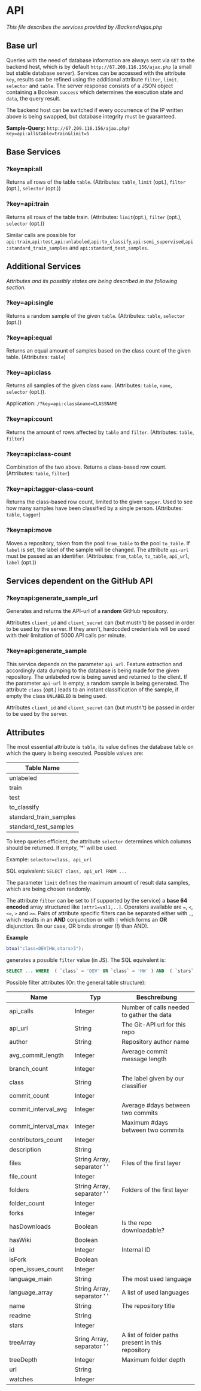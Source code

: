 # API

_This file describes the services provided by /Backend/ajax.php_

## Base url

Queries with the need of database information are always sent via `GET` to the backend host, which is by default `http://67.209.116.156/ajax.php` (a small but stable database server). Services can be accessed with the attribute `key`, results can be refined using the additional attribute `filter`, `limit`. `selector` and `table`. The server response consists of a JSON object containing a Boolean `success` which determines the execution state and `data`, the query result.

The backend host can be switched if every occurrence of the IP written above is being swapped, but database integrity must be guaranteed.

**Sample-Query:**
`http://67.209.116.156/ajax.php?key=api:all&table=train&limit=5`

## Base Services

### ?key=api:all

Returns all rows of the table `table`. (Attributes: `table`, `limit` (opt.), `filter` (opt.), `selector` (opt.))

### ?key=api:train

Returns all rows of the table train. (Attributes: `limit`(opt.), `filter` (opt.), `selector` (opt.))

Similar calls are possible for `api:train`,`api:test`,`api:unlabeled`,`api:to_classify`,`api:semi_supervised`,`api:standard_train_samples` and `api:standard_test_samples`.

## Additional Services

_Attributes and its possibly states are being described in the following section._

### ?key=api:single

Returns a random sample of the given `table`. (Attributes: `table`, `selector` (opt.))

### ?key=api:equal

Returns an equal amount of samples based on the class count of the given table. (Attributes: `table`)

### ?key=api:class

Returns all samples of the given class `name`. (Attributes: `table`, `name`, `selector` (opt.)).

Application:
`/?key=api:class&name=CLASSNAME`

### ?key=api:count

Returns the amount of rows affected by `table` and `filter`. (Attributes: `table`, `filter`)

### ?key=api:class-count

Combination of the two above. Returns a class-based row count. (Attributes: `table`, `filter`)

### ?key=api:tagger-class-count

Returns the class-based row count, limited to the given `tagger`. Used to see how many samples have been classified by a single person. (Attributes: `table`, `tagger`)

### ?key=api:move

Moves a repository, taken from the pool `from_table` to the pool `to_table`. If `label` is set, the label of the sample will be changed.
The attribute `api-url` must be passed as an identifier. (Attributes: `from_table`, `to_table`, `api_url`, `label` (opt.))

## Services dependent on the GitHub API

### ?key=api:generate_sample_url

Generates and returns the API-url of a **random** GitHub repository.

Attributes `client_id` and `client_secret` can (but mustn't) be passed in order to be used by the server. If they aren't, hardcoded credentials will be used with their limitation of 5000 API calls per minute.

### ?key=api:generate_sample

This service depends on the parameter `api_url`. Feature extraction and accordingly data dumping to the database is being made for the given repository. The unlabeled row is being saved and returned to the client.
If the parameter `api-url` is empty, a random sample is being generated. The attribute `class` (opt.) leads to an instant classification of the sample, if empty the class `UNLABELED` is being used.

Attributes `client_id` and `client_secret` can (but mustn't) be passed in order to be used by the server.


## Attributes

The most essential attribute is `table`, its value defines the database table on which the query is being executed. Possible values are:

<table>
	<thead>
		<tr>
			<th>Table Name</th>
		</tr>
	</thead>
	<tbody>
		<tr><td>unlabeled</td></tr>
		<tr><td>train</td></tr>
		<tr><td>test</td></tr>
		<tr><td>to_classify</td></tr>
		<tr><td>standard_train_samples</td></tr>
		<tr><td>standard_test_samples</td></tr>
	</tbody>
</table>

To keep queries efficient, the attribute `selector` determines which columns should be returned. If empty, '*' will be used.

Example: `selector=class, api_url`

SQL equivalent: `SELECT class, api_url FROM ...`

The parameter `limit` defines the maximum amount of result data samples, which are being chosen randomly.

The attribute `filter` can be set to (if supported by the service) a **base 64 encoded** array structured like `[attr1=val1,..]`. Operators available are `=`, `<`, `<=`, `>` and `>=`. Pairs of attribute specific filters can be separated either with `,`, which results in an **AND** conjunction or with `|` which forms an **OR** disjunction. (In our case, OR binds stronger (!) than AND).

**Example**
```javascript 
btoa("class=DEV|HW,stars>3");
```
generates a possible `filter` value (in JS). The SQL equivalent is:

```sql
SELECT ... WHERE  ( `class` = 'DEV' OR `class` = 'HW' ) AND  ( `stars` > '3' )
```

Possible filter attributes (Or: the general table structure):
<table>
	<thead>
		<tr>
			<th>Name</th>
			<th>Typ</th>
			<th>Beschreibung</th>
		</tr>
	</thead>
	<tbody>
		<tr>
	<td>api_calls</td>
	<td>Integer</td>
	<td>Number of calls needed to gather the data</td>
</tr>
<tr>
	<td>api_url</td>
	<td>String</td>
	<td>The Git-API url for this repo</td>
</tr>
<tr>
	<td>author</td>
	<td>String</td>
	<td>Repository author name</td>
</tr>
<tr>
	<td>avg_commit_length</td>
	<td>Integer</td>
	<td>Average commit message length</td>
</tr>
<tr>
	<td>branch_count</td>
	<td>Integer</td>
	<td></td>
</tr>
<tr>
	<td>class</td>
	<td>String</td>
	<td>The label given by our classifier</td>
</tr>
<tr>
	<td>commit_count</td>
	<td>Integer</td>
	<td></td>
</tr>
<tr>
	<td>commit_interval_avg</td>
	<td>Integer</td>
	<td>Average #days between two commits</td>
</tr>
<tr>
	<td>commit_interval_max</td>
	<td>Integer</td>
	<td>Maximum #days between two commits</td>
</tr>
<tr>
	<td>contributors_count</td>
	<td>Integer</td>
	<td></td>
</tr>
<tr>
	<td>description</td>
	<td>String</td>
	<td></td>
</tr>
<tr>
	<td>files</td>
	<td>String Array, separator ' '</td>
	<td>Files of the first layer</td>
</tr>
<tr>
	<td>file_count</td>
	<td>Integer</td>
	<td></td>
</tr>
<tr>
	<td>folders</td>
	<td>String Array, separator ' '</td>
	<td>Folders of the first layer</td>
</tr>
<tr>
	<td>folder_count</td>
	<td>Integer</td>
	<td></td>
</tr>
<tr>
	<td>forks</td>
	<td>Integer</td>
	<td></td>
</tr>
<tr>
	<td>hasDownloads</td>
	<td>Boolean</td>
	<td>Is the repo downloadable?</td>
</tr>
<tr>
	<td>hasWiki</td>
	<td>Boolean</td>
	<td></td>
</tr>
<tr>
	<td>id</td>
	<td>Integer</td>
	<td>Internal ID</td>
</tr>
<tr>
	<td>isFork</td>
	<td>Boolean</td>
	<td></td>
</tr>
<tr>
	<td>open_issues_count</td>
	<td>Integer</td>
	<td></td>
</tr>
<tr>
	<td>language_main</td>
	<td>String</td>
	<td>The most used language</td>
</tr>
<tr>
	<td>language_array</td>
	<td>String Array, separator ' '</td>
	<td>A list of used languages</td>
</tr>
<tr>
	<td>name</td>
	<td>String</td>
	<td>The repository title</td>
</tr>
<tr>
	<td>readme</td>
	<td>String</td>
	<td></td>
</tr>
<tr>
	<td>stars</td>
	<td>Integer</td>
	<td></td>
</tr>
<tr>
	<td>treeArray</td>
	<td>Sring Array, separator ' '</td>
	<td>A list of folder paths present in this repository</td>
</tr>
<tr>
	<td>treeDepth</td>
	<td>Integer</td>
	<td>Maximum folder depth</td>
</tr>
<tr>
	<td>url</td>
	<td>String</td>
	<td></td>
</tr>
<tr>
	<td>watches</td>
	<td>Integer</td>
	<td></td>
</tr>
	</tbody>
</table>
